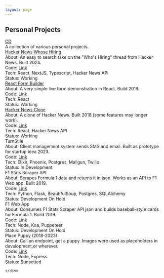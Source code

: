 ```yaml
---
layout: page  
---
```

<div class="page-container work-container">
    <div class="work-heading">
        <h2>Personal Projects</h2>
        <a href="/chris-del-portfolio">
            <div class="cir icon">CD</div>
        </a>
        <div>
            A collection of various personal projects. 
        </div>
    </div>
    <div class="work-content">
        <div class="work-project">
            <div>
                <a href="https://hackernews-whosehiring.vercel.app/2024/3">Hacker News Whose Hiring</a>
            </div>
            <div>
                About: An easy to search take on the "Who's Hiring" thread from Hacker News. Built 2024.  
            </div>
            <div>
                Code: <a href="https://github.com/chrisdel101/hackernews_whosehiring">Link</a>
            </div>
             <div>
                Tech: React, NextJS, Typescript, Hacker News API
            </div>
             <div>
                Status: Working
            </div>
        </div>
        <div class="work-project">
            <div>
                <a href="https://chrisdel101.github.io/reactFormBuilder/">React Form Builder</a>
            </div>
            <div>
                About: A very simple live form demonstration in React. Build 2019.  
            </div>
            <div>
                Code: <a href="https://github.com/chrisdel101/reactFormBuilder">Link</a>
            </div>
             <div>
                Tech: React
            </div>
             <div>
                Status: Working
            </div>
        </div>
        <div class="work-project">
            <div>
                <a href="https://chrisdel101.github.io/hackernews/#/">Hacker News Clone</a>
            </div>
            <div>
                About: A clone of Hacker News. Built 2018 (some features may longer work). 
            </div>
            <div>
                Code: <a href="https://github.com/chrisdel101/hackernews">Link</a>
            </div>
             <div>
                Tech: React, Hacker News API
            </div>
             <div>
                Status: Working
            </div>
        </div>
        <div class="work-project">
            <div>
                TurnStile
            </div>
            <div>
                About: Client management system sends SMS and email. Built as prototype for startup idea 2023.
            </div>
            <div>
                Code: <a href="https://github.com/chrisdel101/turnStile">Link</a>
            </div>
            <div>
                Tech: Elixir, Phoenix, Postgres, Mailgun, Twilio
            </div>
             <div>
                Status: In Development
            </div>
        </div>
        <div class="work-project">
            <div>
                F1 Stats Scraper API
            </div>
            <div>
                About: Scrapes Formula 1 data and returns it in json. Works as an API to F1 Web app. Built 2019.
            </div>
            <div>
                Code: <a href="https://github.com/chrisdel101/f1-api">Link</a>
            </div>
            <div>
                Tech: Python, Flask, BeautifulSoup, Postgres, SQLAlchemy
            </div>
             <div>
                Status: Development On Hold
            </div>
        </div>
        <div class="work-project">
            <div>
                F1 Web App
            </div>
            <div>
                About: Consumes F1 Stats Scraper API json and builds baseball-style cards for Formula 1. Build 2019.
            </div>
            <div>
                Code: <a href="https://github.com/chrisdel101/f1-web">Link</a>
            </div>
            <div>
                Tech: Node, Koa, Puppeteer
            </div>
             <div>
                Status: Development On Hold
            </div>
        </div>
        <div class="work-project">
            <div>
                Place Puppy (2018-2023)
            </div>
            <div>
                About: Call an endpoint, get a puppy. Images were used as placeholders in development,or wherever.
            </div>
            <div>
                Code: <a href="https://github.com/chrisdel101/place-puppy   ">Link</a>
            </div>
            <div>
                Tech: Node, Express
            </div>
             <div>
                Status: Sunsetted
            </div>
        </div>
        
    </div>
</div>
